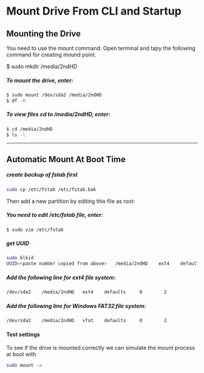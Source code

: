 # Mount Drive From CLI and Startup


## Mounting the Drive
You need to use the mount command.
Open terminal and tapy the following command for creating mound point.

$ sudo mkdir /media/2ndHD

##### To mount the drive, enter:  
```sh
$ sudo mount /dev/sda2 /media/2ndHD
$ df -H
```
##### To view files cd to /media/2ndHD, enter:  
```sh
$ cd /media/2ndHD
$ ls -l
```
- - -

## Automatic Mount At Boot Time

##### create backup of fstab first
```sh
sudo cp /etc/fstab /etc/fstab.bak
```
Then add a new partition by editing this file as root:

##### You need to edit /etc/fstab file, enter:
```sh
$ sudo vim /etc/fstab
```

##### get UUID
```sh
sudo blkid
UUID=<paste number copied from above>   /media/2ndHD    ext4    defaults    0    2
```

##### Add the following line for ext4 file system:
```sh
/dev/sda2    /media/2ndHD   ext4    defaults     0        2
```

##### Add the following line for Windows FAT32 file system:
```sh
/dev/sda2    /media/2ndHD   vfat    defaults     0        2
```

#### Test settings
To see if the drive is mounted correctly we can simulate the mount process at boot with
```sh
sudo mount -a
```

